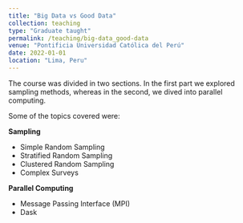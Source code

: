 ```yaml
---
title: "Big Data vs Good Data"
collection: teaching
type: "Graduate taught"
permalink: /teaching/big-data_good-data
venue: "Pontificia Universidad Católica del Perú"
date: 2022-01-01
location: "Lima, Peru"
---
```


The course was divided in two sections. In the first part we explored sampling methods, whereas in the second, we dived into parallel computing.

Some of the topics covered were:

**Sampling**
- Simple Random Sampling
- Stratified Random Sampling
- Clustered Random Sampling
- Complex Surveys

**Parallel Computing**
- Message Passing Interface (MPI) 
- Dask

